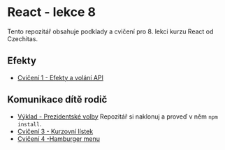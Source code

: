 # React - lekce 8

Tento repozitář obsahuje podklady a cvičení pro 8. lekci kurzu React od Czechitas.


## Efekty

- [Cvičení 1 - Efekty a volání API](./cviceni-01-svetovy-cas/README.md)


## Komunikace dítě rodič

- [Výklad - Prezidentské volby](https://github.com/Czechitas-podklady-WEB/volby)
	Repozitář si naklonuj a proveď v něm `npm install`.
- [Cvičení 3 - Kurzovní lístek](./cviceni-02-kurzovni-listek/README.md)
- [Cvičení 4 -Hamburger menu](./cviceni-03-hamburger-menu/README.md)
